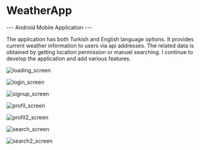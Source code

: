 # WeatherApp
--- Android Mobile Application ---

The application has both Turkish and English language options. It provides current weather information to users via api addresses. The related data is obtained by getting location permission or manuel searching. I continue to develop the application and add various features.

![loading_screen](https://github.com/nilhansuer/WeatherApp/assets/78359573/69299fe2-a3a9-4823-aaa6-08fd6931286a)

![login_screen](https://github.com/nilhansuer/WeatherApp/assets/78359573/f2587e7b-50b5-492c-8104-0d65431991c9)

![signup_screen](https://github.com/nilhansuer/WeatherApp/assets/78359573/4104bf7f-7b47-4db3-8aca-b42516e7b067)

![profil_screen](https://github.com/nilhansuer/WeatherApp/assets/78359573/4a485c41-e3f6-4797-9253-551d0d13c404)

![profil2_screen](https://github.com/nilhansuer/WeatherApp/assets/78359573/4f5ca49f-e06d-499b-8f5c-249e116a38c2)

![search_screen](https://github.com/nilhansuer/WeatherApp/assets/78359573/a781d477-d4b6-4797-bc4b-492eb2a70db3)

![search2_screen](https://github.com/nilhansuer/WeatherApp/assets/78359573/de1204e4-5146-4e1c-bf99-a6e3e80c14eb)
